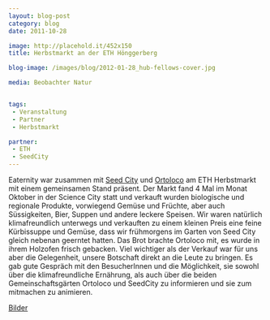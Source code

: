 ```yaml
---
layout: blog-post
category: blog
date: 2011-10-28

image: http://placehold.it/452x150
title: Herbstmarkt an der ETH Hönggerberg

blog-image: /images/blog/2012-01-28_hub-fellows-cover.jpg

media: Beobachter Natur


tags:
 - Veranstaltung
 - Partner
 - Herbstmarkt

partner:
 - ETH
 - SeedCity
---
```


Eaternity war zusammen mit [Seed City][1] und [Ortoloco][2] am ETH Herbstmarkt mit einem gemeinsamen Stand präsent. Der Markt fand 4 Mal im Monat Oktober in der Science City statt und verkauft wurden biologische und regionale Produkte, vorwiegend Gemüse und Früchte, aber auch Süssigkeiten, Bier, Suppen und andere leckere Speisen. Wir waren natürlich klimafreundlich unterwegs und verkauften zu einem kleinen Preis eine feine Kürbissuppe und Gemüse, dass wir frühmorgens im Garten von Seed City gleich nebenan geerntet hatten. Das Brot brachte Ortoloco mit, es wurde in ihrem Holzofen frisch gebacken. Viel wichtiger als der Verkauf war für uns aber die Gelegenheit, unsere Botschaft direkt an die Leute zu bringen. Es gab gute Gespräch mit den BesucherInnen und die Möglichkeit, sie sowohl über die klimafreundliche Ernährung, als auch über die beiden Gemeinschaftsgärten Ortoloco und SeedCity zu informieren und sie zum mitmachen zu animieren.

[Bilder][3]

[1]: http://www.seedcity.ethz.ch/
[2]: http://ortoloco.ch/
[3]: https://www.dropbox.com/gallery/1214503/1/2011-ETH-Herbstmarkt?h=060d60#gallery:0

